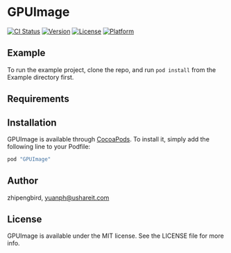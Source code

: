 # GPUImage

[![CI Status](http://img.shields.io/travis/zhipengbird/GPUImage.svg?style=flat)](https://travis-ci.org/zhipengbird/GPUImage)
[![Version](https://img.shields.io/cocoapods/v/GPUImage.svg?style=flat)](http://cocoapods.org/pods/GPUImage)
[![License](https://img.shields.io/cocoapods/l/GPUImage.svg?style=flat)](http://cocoapods.org/pods/GPUImage)
[![Platform](https://img.shields.io/cocoapods/p/GPUImage.svg?style=flat)](http://cocoapods.org/pods/GPUImage)

## Example

To run the example project, clone the repo, and run `pod install` from the Example directory first.

## Requirements

## Installation

GPUImage is available through [CocoaPods](http://cocoapods.org). To install
it, simply add the following line to your Podfile:

```ruby
pod "GPUImage"
```

## Author

zhipengbird, yuanph@ushareit.com

## License

GPUImage is available under the MIT license. See the LICENSE file for more info.

